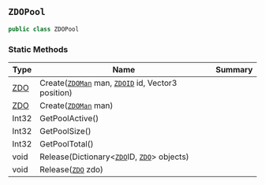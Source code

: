 ## `ZDOPool`

```csharp
public class ZDOPool
```

### Static Methods

| Type | Name | Summary | 
| --- | --- | --- | 
| [ZDO](./ZDO.md) | Create([`ZDOMan`](./ZDOMan.md) man, [`ZDOID`](./ZDOID.md) id, Vector3 position) |  | 
| [ZDO](./ZDO.md) | Create([`ZDOMan`](./ZDOMan.md) man) |  | 
| Int32 | GetPoolActive() |  | 
| Int32 | GetPoolSize() |  | 
| Int32 | GetPoolTotal() |  | 
| void | Release(Dictionary&lt;[`ZDO`](./ZDO.md)ID, [`ZDO`](./ZDO.md)&gt; objects) |  | 
| void | Release([`ZDO`](./ZDO.md) zdo) |  | 


